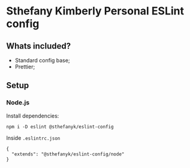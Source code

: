 # Sthefany Kimberly Personal ESLint config

## Whats included?

- Standard config base;
- Prettier;

## Setup

### Node.js

Install dependencies:
```
npm i -D eslint @sthefanyk/eslint-config
```
Inside `.eslintrc.json`
```
{
  "extends": "@sthefanyk/eslint-config/node"
}
```
